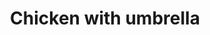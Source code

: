 ---
title: Chicken with umbrella
image: "img/content/2014-03-02-chicken-<!--size-->.png"
image_large: "/img/content/2014-03-02-chicken-640x960.png"
section: umbrella
---